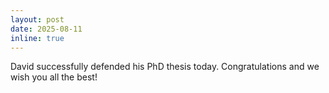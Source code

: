 ```yaml
---
layout: post
date: 2025-08-11
inline: true
---
```


David successfully defended his PhD thesis today. Congratulations and we wish you all the best!